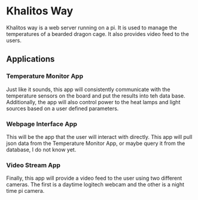 # Khalitos Way

Khalitos way is a web server running on a pi. It is used to manage the temperatures of a bearded
dragon cage. It also provides video feed to the users. 

## Applications

### Temperature Monitor App

Just like it sounds, this app will consistently communicate with the temperature sensors on the
board and put the results into teh data base. Additionally, the app will also control power to
the heat lamps and light sources based on a user defined parameters.

### Webpage Interface App

This will be the app that the user will interact with directly. This app will pull json data from
the Temperature Monitor App, or maybe query it from the database, I do not know yet. 

### Video Stream App

Finally, this app will provide a video feed to the user using two different cameras. The first is a
daytime logitech webcam and the other is a night time pi camera.
